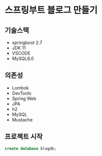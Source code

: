 # 스프링부트 블로그 만들기

## 기술스택

- springboot 2.7
- JDK 11
- VSCODE
- MySQL8.0

## 의존성

- Lombok
- DevTools
- Spring Web
- JPA
- h2
- MySQL
- Mustache

## 프로젝트 시작

```sql
create database blogdb;
```
